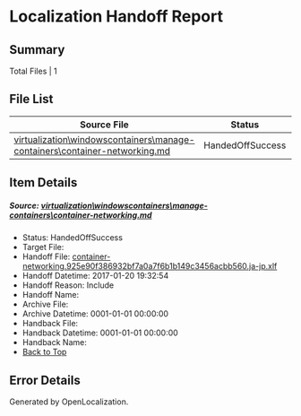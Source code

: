 # <a name='report-top'></a> Localization Handoff Report

## Summary
 Total Files | 1

## File List
 Source File | Status | Details 
 ----------- | ------ | ------- 
 [virtualization\windowscontainers\manage-containers\container-networking.md](https://github.com/Microsoft/Virtualization-Documentation-Private/blob/523b4b02343a2ad304be11bf5ddf286e08fca122/virtualization/windowscontainers/manage-containers/container-networking.md) | HandedOffSuccess | [Details](#5e4bece33eca11edfd59600cf08754847647f5c1285)

## Item Details
##### <a name='5e4bece33eca11edfd59600cf08754847647f5c1285'></a> Source: [virtualization\windowscontainers\manage-containers\container-networking.md](https://github.com/Microsoft/Virtualization-Documentation-Private/blob/523b4b02343a2ad304be11bf5ddf286e08fca122/virtualization/windowscontainers/manage-containers/container-networking.md)
* Status: HandedOffSuccess
* Target File: 
* Handoff File: [container-networking.925e90f386932bf7a0a7f6b1b149c3456acbb560.ja-jp.xlf](https://github.com/Microsoft/Virtualization-Documentation-Private.handoff/blob/c9880aa90dbd708459f3aee051480e9729459938/ol-handoff/Microsoft/Virtualization-Documentation-Private.ja-jp/live/container-networking.925e90f386932bf7a0a7f6b1b149c3456acbb560.ja-jp.xlf)
* Handoff Datetime: 2017-01-20 19:32:54
* Handoff Reason: Include
* Handoff Name: 
* Archive File: 
* Archive Datetime: 0001-01-01 00:00:00
* Handback File: 
* Handback Datetime: 0001-01-01 00:00:00
* Handback Name: 
* [Back to Top](#report-top)


## Error Details

Generated by OpenLocalization.
